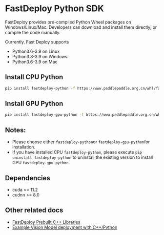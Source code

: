 # FastDeploy Python SDK

FastDeploy provides pre-compiled Python Wheel packages on Windows/Linux/Mac. Developers can download and install them directly, or compile the code manually.

Currently, Fast Deploy supports

- Python3.6-3.9 on Linux
- Python3.8-3.9 on Windows
- Python3.6-3.9 on Mac

## Install CPU Python

```bash
pip install fastdeploy-python -f https://www.paddlepaddle.org.cn/whl/fastdeploy.html
```

## Install GPU Python

```bash
pip install fastdeploy-gpu-python -f https://www.paddlepaddle.org.cn/whl/fastdeploy.html
```

## Notes:

- Please choose either `fastdeploy-python`or `fastdeploy-gpu-python`for installation.
- If you have installed CPU `fastdeploy-python`, please execute `pip uninstall fastdeploy-python` to uninstall the existing version to install GPU `fastdeploy-gpu-python`. 

## Dependencies

- cuda >= 11.2
- cudnn >= 8.0

## Other related docs

- [FastDeploy Prebuilt C++ Libraries](./CPP_prebuilt_libraries.md)
- [Example Vision Model deployment with C++/Python](../../examples/vision/)
